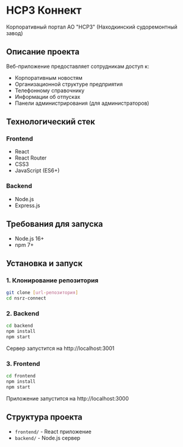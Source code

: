 # НСРЗ Коннект

Корпоративный портал АО "НСРЗ" (Находкинский судоремонтный завод)

## Описание проекта

Веб-приложение предоставляет сотрудникам доступ к:
- Корпоративным новостям
- Организационной структуре предприятия
- Телефонному справочнику
- Информации об отпусках
- Панели администрирования (для администраторов)

## Технологический стек

### Frontend
- React
- React Router
- CSS3
- JavaScript (ES6+)

### Backend
- Node.js
- Express.js

## Требования для запуска

- Node.js 16+ 
- npm 7+

## Установка и запуск

### 1. Клонирование репозитория
```bash
git clone [url-репозитория]
cd nsrz-connect
```

### 2. Backend
```bash
cd backend
npm install
npm start
```
Сервер запустится на http://localhost:3001

### 3. Frontend
```bash
cd frontend
npm install
npm start
```
Приложение запустится на http://localhost:3000

## Структура проекта
- `frontend/` - React приложение
- `backend/` - Node.js сервер